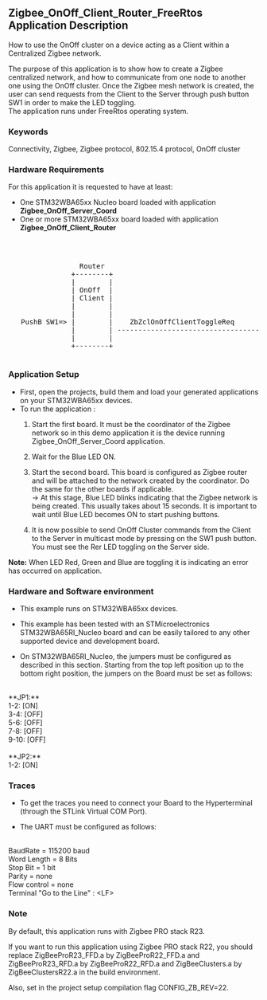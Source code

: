 ## __Zigbee_OnOff_Client_Router_FreeRtos Application Description__

How to use the OnOff cluster on a device acting as a Client within a Centralized Zigbee network.

The purpose of this application is to show how to create a Zigbee centralized network, and how to communicate from one node to another one using the OnOff cluster. Once the Zigbee mesh network is created, the user can send requests from the Client to the Server through push button SW1 in order to make the LED toggling.  
The application runs under FreeRtos operating system.

### __Keywords__

Connectivity, Zigbee, Zigbee protocol, 802.15.4 protocol, OnOff cluster  

### __Hardware Requirements__

For this application it is requested to have at least:

* One STM32WBA65xx Nucleo board loaded with application **Zigbee_OnOff_Server_Coord**
* One or more STM32WBA65xx board loaded with application **Zigbee_OnOff_Client_Router**
</br>

<pre>
	
                 Router                                          Coord.
               +--------+                                      +--------+
               |        |                                      |        |
               | OnOff  |                                      | OnOff  |        
               | Client |                                      | Server | 
               |        |                                      |        |
               |        |                                      |        |
   PushB SW1=> |        |    ZbZclOnOffClientToggleReq         |        |
               |        | -----------------------------------> |        | => LED Toggle
               |        |                                      |        |			   
               +--------+                                      +--------+

</pre> 

### __Application Setup__

* First, open the projects, build them and load your generated applications on your STM32WBA65xx devices.
* To run the application :
	1. Start the first board. It must be the coordinator of the Zigbee network so in this demo application it is the device running Zigbee_OnOff_Server_Coord application.  

	2. Wait for the Blue LED ON.  

	3. Start the second board. This board is configured as Zigbee router and will be attached to the network created by the coordinator.
Do the same for the other boards if applicable.  
&rarr; At this stage, Blue LED blinks indicating that the Zigbee network is being created. This usually takes about 15 seconds. It is important to wait until Blue LED becomes ON to start pushing buttons.  

	4. It is now possible to send OnOff Cluster commands from the Client to the Server in multicast mode by pressing on the SW1 push button. 
You must see the Rer LED toggling on the Server side.  

**Note:** When LED Red, Green and Blue are toggling it is indicating an error has occurred on application.

### __Hardware and Software environment__

* This example runs on STM32WBA65xx devices.  

* This example has been tested with an STMicroelectronics STM32WBA65RI_Nucleo board and can be easily tailored to any other supported device and development board.  

* On STM32WBA65RI_Nucleo, the jumpers must be configured as described in this section. Starting from the top left position up to the bottom right position, the jumpers on the Board must be set as follows:
<br>    
**JP1:**</br>
1-2:  [ON]</br>
3-4:  [OFF]</br>
5-6:  [OFF]</br>
7-8:  [OFF]</br>
9-10: [OFF]</br>
<br>
**JP2:**</br>
1-2:  [ON]  

### __Traces__

* To get the traces you need to connect your Board to the Hyperterminal (through the STLink Virtual COM Port).  

* The UART must be configured as follows:  
<br>
BaudRate       = 115200 baud</br>
Word Length    = 8 Bits</br>
Stop Bit       = 1 bit</br>
Parity         = none</br>
Flow control   = none</br>
Terminal   "Go to the Line" : &lt;LF&gt;  

### __Note__
By default, this application runs with Zigbee PRO stack R23.

If you want to run this application using Zigbee PRO stack R22, you should replace ZigBeeProR23_FFD.a by ZigBeeProR22_FFD.a and ZigBeeProR23_RFD.a by ZigBeeProR22_RFD.a and ZigBeeClusters.a by ZigBeeClustersR22.a in the build environment.

Also, set in the project setup compilation flag CONFIG_ZB_REV=22. 